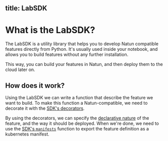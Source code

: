 title: LabSDK
---
# What is the LabSDK?
The LabSDK is a utility library that helps you to develop Natun compatible features directly from Python.
It's usually used inside your notebook, and allows you to build features without any further installation.

This way, you can build your features in Natun, and then deploy them to the cloud later on.


## How does it work?
Using the LabSDK we can write a function that describe the feature we want to build.
To make this function a Natun-compatible, we need to decorate it with the [SDK's decorators](/docs/reference/labsdk/decorators.md).

By using the decorators, we can specify the [declarative nature](/docs/reference/how-does-natun-work/features/feature-definitions.md) of the feature, and the way it should be deployed.
When we're done, we need to use the [SDK's `manifests`](/docs/reference/labsdk/export.md) function to export the feature
definition as a kubernetes manifest.